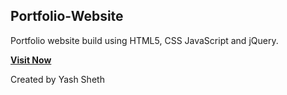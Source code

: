 ## Portfolio-Website
Portfolio website build using HTML5, CSS JavaScript and jQuery.

<a href="https://yash-sheth.netlify.app" target="_blank">**Visit Now** </a>

Created by Yash Sheth 